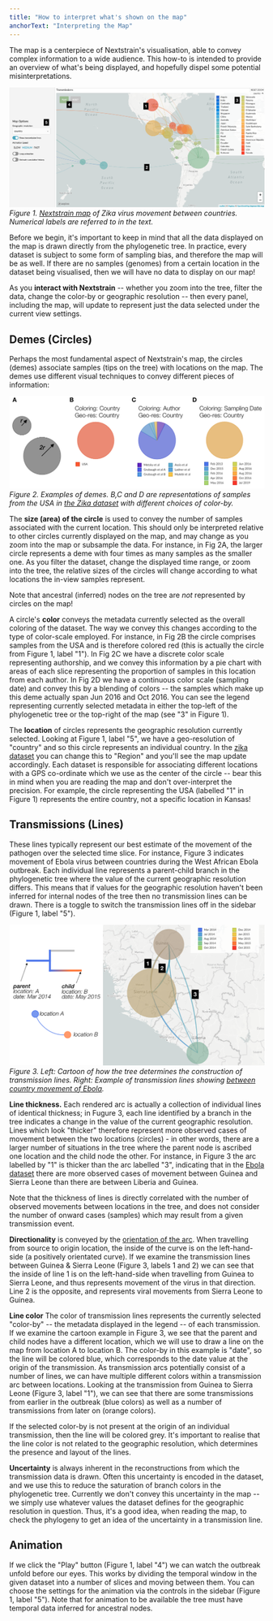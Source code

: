 ```yaml
---
title: "How to interpret what's shown on the map"
anchorText: "Interpreting the Map"
---
```


The map is a centerpiece of Nextstrain's visualisation, able to convey complex information to a wide audience.
This how-to is intended to provide an overview of what's being displayed, and hopefully dispel some potential misinterpretations.


![](./figures/labelled-map.png)
_Figure 1. [Nextstrain map](https://nextstrain.org/zika?d=map) of Zika virus movement between countries. Numerical labels are referred to in the text._


Before we begin, it's important to keep in mind that all the data displayed on the map is drawn directly from the phylogenetic tree.
In practice, every dataset is subject to some form of sampling bias, and therefore the map will be as well.
If there are no samples (genomes) from a certain location in the dataset being visualised, then we will have no data to display on our map!


As you **interact with Nextstrain** -- whether you zoom into the tree, filter the data, change the color-by or geographic resolution -- then every panel, including the map, will update to represent just the data selected under the current view settings.


## Demes (Circles)

Perhaps the most fundamental aspect of Nextstrain's map, the circles (demes) associate samples (tips on the tree) with locations on the map.
The demes use different visual techniques to convey different pieces of information:

![](./figures/labelled-deme.png)
_Figure 2. Examples of demes.
B,C and D are representations of samples from the USA in [the Zika dataset](https://nextstrain.org/zika) with different choices of color-by._


The **size (area) of the circle** is used to convey the number of samples associated with the current location.
This should only be interpreted relative to other circles currently displayed on the map, and may change as you zoom into the map or subsample the data.
For instance, in Fig 2A, the larger circle represents a deme with four times as many samples as the smaller one.
As you filter the dataset, change the displayed time range, or zoom into the tree, the relative sizes of the circles will change according to what locations the in-view samples represent.

Note that ancestral (inferred) nodes on the tree are _not_ represented by circles on the map!


A circle's **color** conveys the metadata currently selected as the overall coloring of the dataset.
The way we convey this changes according to the type of color-scale employed.
For instance, in Fig 2B the circle comprises samples from the USA and is therefore colored red (this is actually the circle from Figure 1, label "1"). 
In Fig 2C we have a discrete color scale representing authorship, and we convey this information by a pie chart with areas of each slice representing the proportion of samples in this location from each author.
In Fig 2D we have a continuous color scale (sampling date) and convey this by a blending of colors -- the samples which make up this deme actually span Jun 2016 and Oct 2016.
You can see the legend representing currently selected metadata in either the top-left of the phylogenetic tree or the top-right of the map (see "3" in Figure 1).


The **location** of circles represents the geographic resolution currently selected.
Looking at Figure 1, label "5", we have a geo-resolution of "country" and so this circle represents an individual country.
In the [zika dataset](https://nextstrain.org/zika) you can change this to "Region" and you'll see the map update accordingly.
Each dataset is responsible for associating different locations with a GPS co-ordinate which we use as the center of the circle -- bear this in mind when you are reading the map and don't over-interpret the precision.
For example, the circle representing the USA (labelled "1" in Figure 1) represents the entire country, not a specific location in Kansas!


## Transmissions (Lines)

These lines typically represent our best estimate of the movement of the pathogen over the selected time slice.
For instance, Figure 3 indicates movement of Ebola virus between countries during the West African Ebola outbreak. 
Each individual line represents a parent-child branch in the phylogenetic tree where the value of the current geographic resolution differs.
This means that if values for the geographic resolution haven't been inferred for internal nodes of the tree then no transmission lines can be drawn.
There is a toggle to switch the transmission lines off in the sidebar (Figure 1, label "5").

![](./figures/labelled-movement.png)
_Figure 3.
Left: Cartoon of how the tree determines the construction of transmission lines.
Right: Example of transmission lines showing [between country movement of Ebola](https://nextstrain.org/ebola)._

**Line thickness.**
Each rendered arc is actually a collection of individual lines of identical thickness; in Fugure 3, each line identified by a branch in the tree indicates a change in the value of the current geographic resolution.
Lines which look "thicker" therefore represent more observed cases of movement between the two locations (circles) - in other words, there are a larger number of situations in the tree where the parent node is ascribed one location and the child node the other. 
For instance, in Figure 3 the arc labelled by "1" is thicker than the arc labelled "3", indicating that in the [Ebola dataset](https://nextstrain.org/ebola) there are more observed cases of movement between Guinea and Sierra Leone than there are between Liberia and Guinea.

Note that the thickness of lines is directly correlated with the number of observed movements between locations in the tree, and does not consider the number of onward cases (samples) which may result from a given transmission event. 


**Directionality** is conveyed by the [orientation of the arc](https://en.wikipedia.org/wiki/Curve_orientation).
When travelling from source to origin location, the inside of the curve is on the left-hand-side (a positively orientated curve). 
If we examine the transmission lines between Guinea & Sierra Leone (Figure 3, labels 1 and 2) we can see that the inside of line 1 is on the left-hand-side when travelling from Guinea to Sierra Leone, and thus represents movement of the virus in that direction.
Line 2 is the opposite, and represents viral movements from Sierra Leone to Guinea.


**Line color** 
The color of transmission lines represents the currently selected "color-by" -- the metadata displayed in the legend -- of each transmission.
If we examine the cartoon example in Figure 3, we see that the parent and child nodes have a different location, which we will use to draw a line on the map from location A to location B.
The color-by in this example is "date", so the line will be colored blue, which corresponds to the date value at the origin of the transmission.
As transmission arcs potentially consist of a number of lines, we can have multiple different colors within a transmission arc between locations. 
Looking at the transmission from Guinea to Sierra Leone (Figure 3, label "1"), we can see that there are some transmissions from earlier in the outbreak (blue colors) as well as a number of transmissions from later on (orange colors).

If the selected color-by is not present at the origin of an individual transmission, then the line will be colored grey.
It's important to realise that the line color is not related to the geographic resolution, which determines the presence and layout of the lines.


**Uncertainty** is always inherent in the reconstructions from which the transmission data is drawn.
Often this uncertainty is encoded in the dataset, and we use this to reduce the saturation of branch colors in the phylogenetic tree.
Currently we don't convey this uncertainty in the map -- we simply use whatever values the dataset defines for the geographic resolution in question.
Thus, it's a good idea, when reading the map, to check the phylogeny to get an idea of the uncertainty in a transmission line.


## Animation

If we click the "Play" button (Figure 1, label "4") we can watch the outbreak unfold before our eyes. 
This works by dividing the temporal window in the given dataset into a number of slices and moving between them.
You can choose the settings for the animation via the controls in the sidebar (Figure 1, label "5").
Note that for animation to be available the tree must have temporal data inferred for ancestral nodes.
